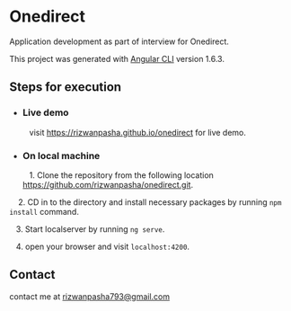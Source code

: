 # Onedirect

Application development as part of interview for Onedirect.

This project was generated with [Angular CLI](https://github.com/angular/angular-cli) version 1.6.3.

## Steps for execution 

- ### Live demo

     visit https://rizwanpasha.github.io/onedirect for live demo.

- ### On local machine

     1. Clone the repository from the following location https://github.com/rizwanpasha/onedirect.git.
     
     2. CD in to the directory and install necessary packages by running `npm install` command. 

     3. Start localserver by running `ng serve`.
 
     4. open your browser and visit `localhost:4200`.  

 ## Contact 

 contact me at rizwanpasha793@gmail.com
